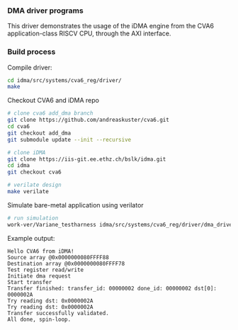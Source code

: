 ### DMA driver programs
This driver demonstrates the usage of the iDMA engine from the CVA6 application-class RISCV CPU, through the AXI interface.

### Build process

Compile driver:
```bash
cd idma/src/systems/cva6_reg/driver/
make
```

Checkout CVA6 and iDMA repo
```bash
# clone cva6 add_dma branch
git clone https://github.com/andreaskuster/cva6.git
cd cva6
git checkout add_dma
git submodule update --init --recursive

# clone iDMA
git clone https://iis-git.ee.ethz.ch/bslk/idma.git
cd idma
git checkout cva6

# verilate design
make verilate
```

Simulate bare-metal application using verilator
```bash
# run simulation
work-ver/Variane_testharness idma/src/systems/cva6_reg/driver/dma_driver.elf
```

Example output:
```
Hello CVA6 from iDMA!
Source array @0x0000000080FFFF88
Destination array @0x0000000080FFFF78
Test register read/write
Initiate dma request
Start transfer
Transfer finished: transfer_id: 00000002 done_id: 00000002 dst[0]: 0000002A
Try reading dst: 0x0000002A
Try reading dst: 0x0000002A
Transfer successfully validated.
All done, spin-loop.
```
